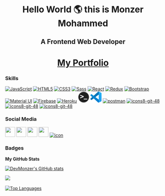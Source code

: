 <h1 align="center">Hello World 🌎 this is Monzer Mohammed</h1> 
<h2 align="center">A Frontend Web Developer</h2>   
<h1 align="center"><a target="_blank" href="https://dev-monzer.vercel.app/">My Portfolio</a></h1>  
          
 ### Skills       

<p align="left">
<a href="https://developer.mozilla.org/en-US/docs/Web/JavaScript" target="_blank" rel="noreferrer"><img src="https://raw.githubusercontent.com/danielcranney/readme-generator/main/public/icons/skills/javascript-colored.svg" width="36" height="36" alt="JavaScript" /></a>
<a href="https://developer.mozilla.org/en-US/docs/Glossary/HTML5" target="_blank" rel="noreferrer"><img src="https://raw.githubusercontent.com/danielcranney/readme-generator/main/public/icons/skills/html5-colored.svg" width="36" height="36" alt="HTML5" /></a>
<a href="https://www.w3.org/TR/CSS/#css" target="_blank" rel="noreferrer"><img src="https://raw.githubusercontent.com/danielcranney/readme-generator/main/public/icons/skills/css3-colored.svg" width="36" height="36" alt="CSS3" /></a>
<a href="https://sass-lang.com/" target="_blank" rel="noreferrer"><img src="https://raw.githubusercontent.com/danielcranney/readme-generator/main/public/icons/skills/sass-colored.svg" width="36" height="36" alt="Sass" /></a>
<a href="https://reactjs.org/" target="_blank" rel="noreferrer"><img src="https://raw.githubusercontent.com/danielcranney/readme-generator/main/public/icons/skills/react-colored.svg" width="36" height="36" alt="React" /></a>
<a href="https://redux.js.org/" target="_blank" rel="noreferrer"><img src="https://raw.githubusercontent.com/danielcranney/readme-generator/main/public/icons/skills/redux-colored.svg" width="36" height="36" alt="Redux" /></a>
<a href="https://getbootstrap.com/" target="_blank" rel="noreferrer"><img src="https://raw.githubusercontent.com/danielcranney/readme-generator/main/public/icons/skills/bootstrap-colored.svg" width="36" height="36" alt="Bootstrap" /></a>
<a href="https://mui.com/" target="_blank" rel="noreferrer"><img src="https://raw.githubusercontent.com/danielcranney/readme-generator/main/public/icons/skills/materialui-colored.svg" width="36" height="36" alt="Material UI" /></a>
<a href="https://firebase.google.com/" target="_blank" rel="noreferrer"><img src="https://raw.githubusercontent.com/danielcranney/readme-generator/main/public/icons/skills/firebase-colored.svg" width="36" height="36" alt="Firebase" /></a>
<a href="https://www.heroku.com/" target="_blank" rel="noreferrer"><img src="https://raw.githubusercontent.com/danielcranney/readme-generator/main/public/icons/skills/heroku-colored.svg" width="36" height="36" alt="Heroku" /></a>
<a href="https://raw.githubusercontent.com/github/explore/80688e429a7d4ef2fca1e82350fe8e3517d3494d/topics/terminal/terminal.png" rel="nofollow"><img alt="Terminal" width="36" height="36" src="https://raw.githubusercontent.com/github/explore/80688e429a7d4ef2fca1e82350fe8e3517d3494d/topics/terminal/terminal.png" style="max-width:100%;"></a>
<a href="https://raw.githubusercontent.com/github/explore/80688e429a7d4ef2fca1e82350fe8e3517d3494d/topics/visual-studio-code/visual-studio-code.png" rel="nofollow"><img alt="Visual Studio Code" width="36" height="36" src="https://raw.githubusercontent.com/github/explore/80688e429a7d4ef2fca1e82350fe8e3517d3494d/topics/visual-studio-code/visual-studio-code.png" style="max-width:100%;"></a>
<a target="_blank" rel="noopener noreferrer" href="https://camo.githubusercontent.com/93b32389bf746009ca2370de7fe06c3b5146f4c99d99df65994f9ced0ba41685/68747470733a2f2f7777772e766563746f726c6f676f2e7a6f6e652f6c6f676f732f676574706f73746d616e2f676574706f73746d616e2d69636f6e2e737667"><img src="https://camo.githubusercontent.com/93b32389bf746009ca2370de7fe06c3b5146f4c99d99df65994f9ced0ba41685/68747470733a2f2f7777772e766563746f726c6f676f2e7a6f6e652f6c6f676f732f676574706f73746d616e2f676574706f73746d616e2d69636f6e2e737667" alt="postman" width="36" height="36" data-canonical-src="https://www.vectorlogo.zone/logos/getpostman/getpostman-icon.svg" style="max-width:100%;"></a>
<a href="https://git-scm.com/" target="_blank" rel="noreferrer"><img src="https://i.ibb.co/NyhdHJ8/icons8-git-48.png" alt="icons8-git-48" width="40" height="40" alt="Git" /></a>
<a href="https://www.freelogovectors.net/svg10/vercel-logo-freelogovectors.net_.svg" target="_blank" rel="noreferrer"><img src="https://www.freelogovectors.net/svg10/vercel-logo-freelogovectors.net_.svg" alt="icons8-git-48" width="100" height="40" alt="Vercel" /></a>
<a href="https://ibb.co/tMZ7FJq" target="_blank" rel="noreferrer"><img src="https://i.ibb.co/VWH75qg/netlify.png" alt="icons8-git-48" width="100" height="40" alt="Netlify" /></a>

</p>

### Social Media

<p align="left"> 

<a href="https://www.github.com/DevMonzer" target="_blank" rel="noreferrer"><img src="https://raw.githubusercontent.com/danielcranney/readme-generator/main/public/icons/socials/github.svg" width="32" height="32" /></a> 
<a href="https://www.linkedin.com/in/devmonzer/" target="_blank" rel="noreferrer"><img src="https://raw.githubusercontent.com/danielcranney/readme-generator/main/public/icons/socials/linkedin.svg" width="32" height="32" /></a> 
<a href="https://www.twitter.com/DevMonzer" target="_blank" rel="noreferrer"><img src="https://raw.githubusercontent.com/danielcranney/readme-generator/main/public/icons/socials/twitter.svg" width="32" height="32" /></a>
<a href="https://www.facebook.com/profile.php?id=100075721583290" target="_blank" rel="noreferrer"><img src="https://raw.githubusercontent.com/danielcranney/readme-generator/main/public/icons/socials/facebook.svg" width="32" height="32" /></a> 
<a href="https://dev-monzer.vercel.app/"><img src="https://i.ibb.co/7Wscr6H/icon.png" width="35" height="32"  alt="icon" border="0"></a>
</p>

### Badges

<b>My GitHub Stats</b>

<a href="http://www.github.com/DevMonzer"><img src="https://github-readme-stats.vercel.app/api?username=DevMonzer&show_icons=true&hide=&count_private=true&title_color=0891b2&text_color=ffffff&icon_color=0891b2&bg_color=0f172a&hide_border=true&show_icons=true" alt="DevMonzer's GitHub stats" /></a>

<a href="http://www.github.com/DevMonzer"><img src="https://github-readme-streak-stats.herokuapp.com/?user=DevMonzer&stroke=ffffff&background=0f172a&ring=0891b2&fire=0891b2&currStreakNum=ffffff&currStreakLabel=0891b2&sideNums=ffffff&sideLabels=ffffff&dates=ffffff&hide_border=true" /></a>

<a href="https://github.com/DevMonzer" align="left"><img src="https://github-readme-stats.vercel.app/api/top-langs/?username=DevMonzer&langs_count=10&title_color=0891b2&text_color=ffffff&icon_color=0891b2&bg_color=0f172a&hide_border=true&locale=en&custom_title=Top%20%Languages" alt="Top Languages" /></a>
